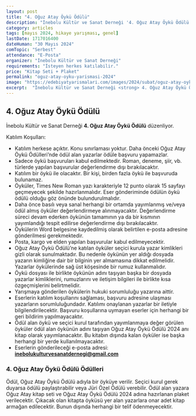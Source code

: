 ```yaml
---
layout: post
title: "4. Oğuz Atay Öykü Ödülü"
description: "İnebolu Kültür ve Sanat Derneği '4. Oğuz Atay Öykü Ödülü' düzenliyor."
category: articles
tags: [mayıs 2024, hikaye yarışması, genel]
lastDate: 1717016400
dateHuman: "30 Mayıs 2024"
comTopic: "Serbest"
attendance: "E-Posta"
organizer: "İnebolu Kültür ve Sanat Derneği"
requirements: "İsteyen herkes katılabilir."
price: "Kitap Seti + Plaket"
permalink: "oguz-atay-oyku-yarismasi-2024"
image: "https://edebiyatyarismalari.com/images/2024/subat/oguz-atay-oyku-yarismasi-2024.jpg"
excerpt:  "İnebolu Kültür ve Sanat Derneği <strong> 4. Oğuz Atay Öykü Ödülü </strong> düzenliyor."
---
```


## 4. Oğuz Atay Öykü Ödülü
İnebolu Kültür ve Sanat Derneği **4. Oğuz Atay Öykü Ödülü** düzenliyor.  

Katılım Koşulları:
- Katılım herkese açıktır. Konu sınırlaması yoktur. Daha önceki Oğuz Atay Öykü Ödülleri’nde ödül alan yazarlar ödüle başvuru yapamazlar.
- Sadece öykü başvuruları kabul edilmektedir. Roman, deneme, şiir, vb. türlerde yapılan başvurular değerlendirme dışı bırakılacaktır.
- Katılım bir öykü ile olacaktır. Bir kişi, birden fazla öykü ile başvuruda bulunamaz.
- Öyküler, Times New Roman yazı karakteriyle 12 punto olarak 15 sayfayı geçmeyecek şekilde hazırlanmalıdır. Eser gönderiminde ödülün öykü ödülü olduğu göz önünde bulundurulmalıdır.
- Daha önce basılı veya sanal herhangi bir ortamda yayımlanmış ve/veya ödül almış öyküler değerlendirmeye alınmayacaktır. Değerlendirme süreci devam ederken öykünün tamamının ya da bir kısmının yayımlandığı tespit edilirse değerlendirme dışı bırakılacaktır.
- Öykülerin Word belgesine kaydedilmiş olarak belirtilen e-posta adresine gönderilmesi gerekmektedir.
- Posta, kargo ve elden yapılan başvurular kabul edilmeyecektir.
- Oğuz Atay Öykü Ödülü’ne katılan öyküler seçici kurula yazar kimlikleri gizli olarak sunulmaktadır. Bu nedenle öykünün yer aldığı dosyada yazarın kimliğine dair bir bilginin yer almamasına dikkat edilmelidir. Yazarlar öykülerinde sağ üst köşesinde bir rumuz kullanmalıdır.
- Öykü dosyası ile birlikte öykünün adını taşıyan başka bir dosyada yazarlar kimliklerini, rumuzlarını ve iletişim bilgileri ile birlikte kısa özgeçmişlerini belirtmelidir.
- Yarışmaya gönderilen öykülerin hukuki sorumluluğu yazarına aittir.
- Eserlerin katılım koşullarını sağlaması, başvuru adresine ulaşması yazarların sorumluluğundadır. Katılımı onaylanan yazarlar bir iletiyle bilgilendirilecektir. Başvuru koşullarına uymayan eserler için herhangi bir geri bildirim yapılmayacaktır.
- Ödül alan öykü ve seçici kurul tarafından yayımlanmaya değer görülen öyküler ödül alan öykünün adını taşıyan Oğuz Atay Öykü Ödülü 2024 anı kitap olarak yayımlanacaktır. Bu kitabın dışında kalan öyküler ise başka herhangi bir yerde kullanılmayacaktır.
- Eserlerin gönderileceği e-posta adresi: **inebolukulturvesanatdernegi@gmail.com**


### 4. Oğuz Atay Öykü Ödülü Ödülleri
Ödül, Oğuz Atay Öykü Ödülü adıyla bir öyküye verilir. Seçici kurul gerek duyarsa ödülü paylaştırabilir veya Jüri Özel Ödülü verebilir. Ödül alan yazara Oğuz Atay kitap seti ve Oğuz Atay Öykü Ödülü 2024 adına hazırlanan plaket verilecektir. Çıkacak olan kitapta öyküsü yer alan yazarlara onar adet kitap armağan edilecektir. Bunun dışında herhangi bir telif ödenmeyecektir.